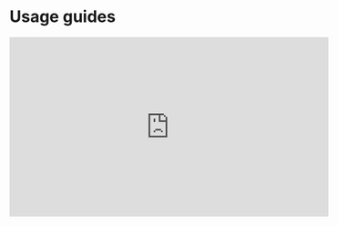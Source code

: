# Usage guides

<iframe width="560" height="315" src="https://www.youtube.com/embed/UAhLjl7BudY" frameborder="0" allow="accelerometer; autoplay; clipboard-write; encrypted-media; gyroscope; picture-in-picture" allowfullscreen></iframe>